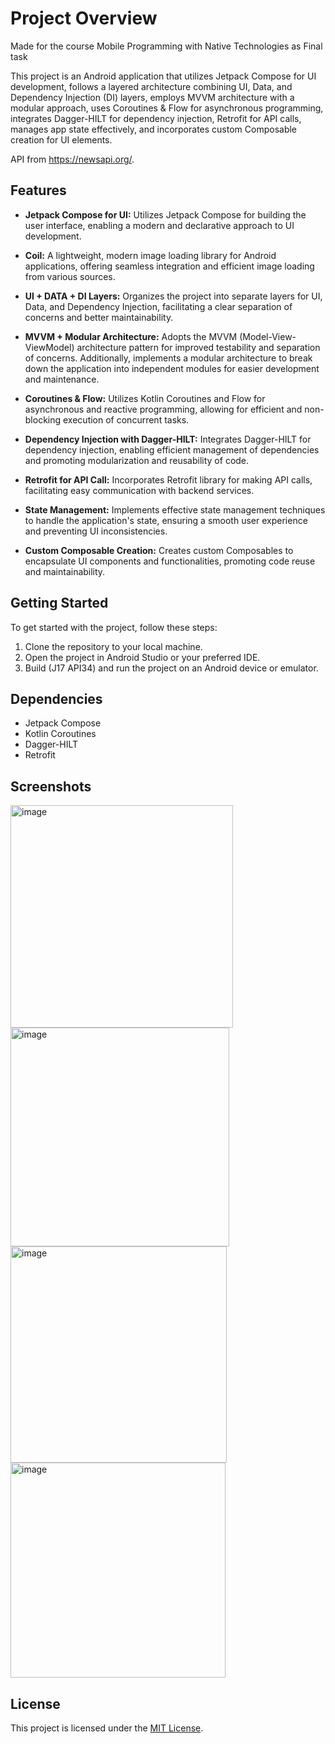 # Project Overview

Made for the course Mobile Programming with Native Technologies as Final task

This project is an Android application that utilizes Jetpack Compose for UI development, follows a layered architecture combining UI, Data, and Dependency Injection (DI) layers, employs MVVM architecture with a modular approach, uses Coroutines & Flow for asynchronous programming, integrates Dagger-HILT for dependency injection, Retrofit for API calls, manages app state effectively, and incorporates custom Composable creation for UI elements. 


API from https://newsapi.org/.

## Features

- **Jetpack Compose for UI:** Utilizes Jetpack Compose for building the user interface, enabling a modern and declarative approach to UI development.

- **Coil:** A lightweight, modern image loading library for Android applications, offering seamless integration and efficient image loading from various sources.

- **UI + DATA + DI Layers:** Organizes the project into separate layers for UI, Data, and Dependency Injection, facilitating a clear separation of concerns and better maintainability.

- **MVVM + Modular Architecture:** Adopts the MVVM (Model-View-ViewModel) architecture pattern for improved testability and separation of concerns. Additionally, implements a modular architecture to break down the application into independent modules for easier development and maintenance.

- **Coroutines & Flow:** Utilizes Kotlin Coroutines and Flow for asynchronous and reactive programming, allowing for efficient and non-blocking execution of concurrent tasks.

- **Dependency Injection with Dagger-HILT:** Integrates Dagger-HILT for dependency injection, enabling efficient management of dependencies and promoting modularization and reusability of code.

- **Retrofit for API Call:** Incorporates Retrofit library for making API calls, facilitating easy communication with backend services.

- **State Management:** Implements effective state management techniques to handle the application's state, ensuring a smooth user experience and preventing UI inconsistencies.

- **Custom Composable Creation:** Creates custom Composables to encapsulate UI components and functionalities, promoting code reuse and maintainability.

## Getting Started

To get started with the project, follow these steps:

1. Clone the repository to your local machine.
2. Open the project in Android Studio or your preferred IDE.
3. Build (J17 API34) and run the project on an Android device or emulator.

## Dependencies

- Jetpack Compose
- Kotlin Coroutines
- Dagger-HILT
- Retrofit


## Screenshots

<img width="356" alt="image" src="https://github.com/Hakan-Asmaoglu/ShortNewsApp/assets/114767811/c8c4dd0b-4228-402a-83a4-520383a026aa">
<img width="350" alt="image" src="https://github.com/Hakan-Asmaoglu/ShortNewsApp/assets/114767811/66aa5ed3-cba9-4d5f-aa70-2b790816d8db">
<img width="346" alt="image" src="https://github.com/Hakan-Asmaoglu/ShortNewsApp/assets/114767811/5981f948-0d2c-4676-a0a6-23be1d01f1df">
<img width="344" alt="image" src="https://github.com/Hakan-Asmaoglu/ShortNewsApp/assets/114767811/63d6b6cf-622a-4fc7-9a7e-11b1fa536e67">





## License

This project is licensed under the [MIT License](LICENSE).

